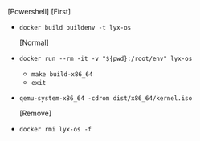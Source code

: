 [Powershell]
    [First]

 - `docker build buildenv -t lyx-os`


    [Normal]

 - `docker run --rm -it -v "${pwd}:/root/env" lyx-os`

    - `make build-x86_64`
    - `exit`

 - `qemu-system-x86_64 -cdrom dist/x86_64/kernel.iso`


    [Remove]

 - `docker rmi lyx-os -f`
